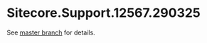 # Sitecore.Support.12567.290325

See [master branch](https://github.com/sitecoresupport/Sitecore.Support.12567.290325) for details.